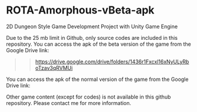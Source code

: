 # ROTA-Amorphous-vBeta-apk
2D Dungeon Style Game Development Project with Unity Game Engine

Due to the 25 mb limit in Github, only source codes are included in this repository. 
You can access the apk of the beta version of the game from the Google Drive link:
>> https://drive.google.com/drive/folders/1436r1Fxcxl16xNyULyRboTzav3qRVMUi

You can access the apk of the normal version of the game from the Google Drive link:
>> 

Other game content (except for codes) is not available in this github repository. Please contact me for more information.
